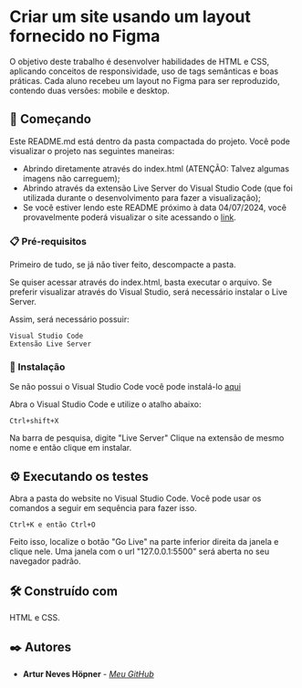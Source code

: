# Criar um site usando um layout fornecido no Figma

O objetivo deste trabalho é desenvolver habilidades de HTML e CSS, aplicando conceitos de responsividade, uso de tags semânticas e boas práticas. Cada aluno recebeu um layout no Figma para ser reproduzido, contendo duas versões: mobile e desktop.

## 🚀 Começando

Este README.md está dentro da pasta compactada do projeto.
Você pode visualizar o projeto nas seguintes maneiras: 
- Abrindo diretamente através do index.html (ATENÇÃO: Talvez algumas imagens não carreguem);
- Abrindo através da extensão Live Server do Visual Studio Code (que foi utilizada durante o desenvolvimento para fazer a visualização);
- Se você estiver lendo este README próximo à data 04/07/2024, você provavelmente poderá visualizar o site acessando o [link](https://arturnevesh.neocities.org/).

### 📋 Pré-requisitos

Primeiro de tudo, se já não tiver feito, descompacte a pasta.

Se quiser acessar através do index.html, basta executar o arquivo.
Se preferir visualizar através do Visual Studio, será necessário instalar o Live Server.

Assim, será necessário possuir:
```
Visual Studio Code
Extensão Live Server
```

### 🔧 Instalação

Se não possui o Visual Studio Code você pode instalá-lo [aqui](https://code.visualstudio.com/)

Abra o Visual Studio Code e utilize o atalho abaixo:
```
Ctrl+shift+X
```
Na barra de pesquisa, digite "Live Server"
Clique na extensão de mesmo nome e então clique em instalar.

## ⚙️ Executando os testes

Abra a pasta do website no Visual Studio Code.
Você pode usar os comandos a seguir em sequência para fazer isso.
```
Ctrl+K e então Ctrl+O
```
Feito isso, localize o botão "Go Live" na parte inferior direita da janela e clique nele.
Uma janela com o url "127.0.0.1:5500" será aberta no seu navegador padrão.

## 🛠️ Construído com

HTML e CSS.

## ✒️ Autores


* **Artur Neves Höpner** - [*Meu GitHub*](https://github.com/arturTheDev17)
